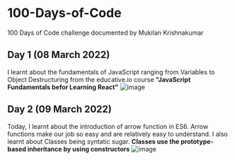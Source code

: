 # 100-Days-of-Code
100 Days of Code challenge documented by Mukilan Krishnakumar

## Day 1 (08 March 2022)
I learnt about the fundamentals of JavaScript ranging from Variables to Object Destructuring from the educative.io course **"JavaScript Fundamentals befor Learning React"**
![image](https://user-images.githubusercontent.com/71809485/157223445-3ef896e7-a18c-4940-9afc-12694d7a52a1.png)

## Day 2 (09 March 2022)
Today, I learnt about the introduction of arrow function in ES6. Arrow functions make our job so easy and are relatively easy to understand. I also learnt about Classes being syntatic sugar. **Classes use the prototype-based inheritance by using constructors** 
![image](https://user-images.githubusercontent.com/71809485/157368748-d00bc4b2-979c-411f-83a0-f30553053b6c.png)
